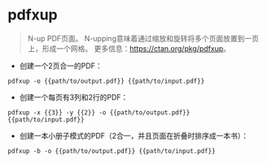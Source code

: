 # pdfxup

> N-up PDF页面。
> N-upping意味着通过缩放和旋转将多个页面放置到一页上，形成一个网格。
> 更多信息：<https://ctan.org/pkg/pdfxup>。

- 创建一个2页合一的PDF：

`pdfxup -o {{path/to/output.pdf}} {{path/to/input.pdf}}`

- 创建一个每页有3列和2行的PDF：

`pdfxup -x {{3}} -y {{2}} -o {{path/to/output.pdf}} {{path/to/input.pdf}}`

- 创建一本小册子模式的PDF（2合一，并且页面在折叠时排序成一本书）：

`pdfxup -b -o {{path/to/output.pdf}} {{path/to/input.pdf}}`